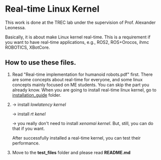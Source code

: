 # Real-time Linux Kernel

This work is done at the TREC lab under the supervision of Prof. Alexander Leonessa.

Basically, it is about make Linux kernel real-time. This is a requirement if you want to have real-time applications, e.g., ROS2, ROS+Orocos, ihmc ROBOTICS, XBotCore.

## How to use these files.

1. Read "Real-time implementation for humanoid robots.pdf" first. There are some concepts about real-time for everyone, and some linux concepts mainly focused on ME students. You can skip the part you already know. When you are going to install real-time linux kernel, go to [installation_guide](https://github.com/qkx515/real-time-linux-kernel/tree/master/installation_guide) folder.

2. 
    -> install *lowlatency kernel*

    -> install *rt         kenel*
    
    -> you really don't need to install *xenomai kernel*. But, still, you can do that if you want.
    
    After successfully installed a real-time kernel, you can test their performance. 

3. Move to the **test_files** folder and please read **README.md**


